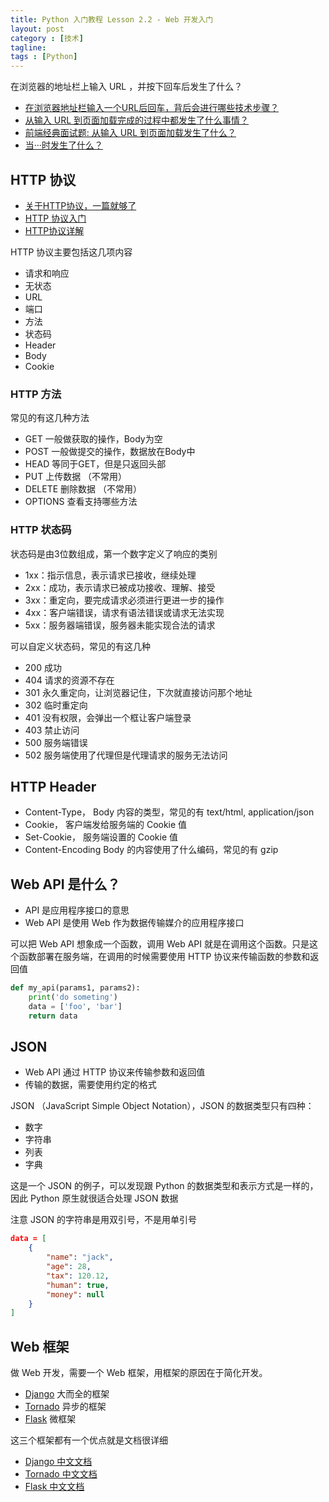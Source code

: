 ```yaml
---
title: Python 入门教程 Lesson 2.2 - Web 开发入门
layout: post
category : [技术]
tagline: 
tags : [Python]
---
```


在浏览器的地址栏上输入 URL ，并按下回车后发生了什么？

- [在浏览器地址栏输入一个URL后回车，背后会进行哪些技术步骤？](https://www.zhihu.com/question/34873227)
- [从输入 URL 到页面加载完成的过程中都发生了什么事情？](http://fex.baidu.com/blog/2014/05/what-happen/)
- [前端经典面试题: 从输入 URL 到页面加载发生了什么？](https://gold.xitu.io/entry/57f10284da2f60004f5f2e5e)
- [当···时发生了什么？](https://github.com/skyline75489/what-happens-when-zh_CN)

## HTTP 协议

- [关于HTTP协议，一篇就够了](http://www.jianshu.com/p/80e25cb1d81a)
- [HTTP 协议入门](http://www.ruanyifeng.com/blog/2016/08/http.html)
- [HTTP协议详解](http://www.cnblogs.com/li0803/archive/2008/11/03/1324746.html)


HTTP 协议主要包括这几项内容

- 请求和响应
- 无状态
- URL
- 端口
- 方法
- 状态码 
- Header
- Body
- Cookie

### HTTP 方法

常见的有这几种方法

- GET 一般做获取的操作，Body为空
- POST 一般做提交的操作，数据放在Body中
- HEAD 等同于GET，但是只返回头部
- PUT 上传数据 （不常用）
- DELETE 删除数据 （不常用）
- OPTIONS 查看支持哪些方法

### HTTP 状态码

状态码是由3位数组成，第一个数字定义了响应的类别

- 1xx：指示信息，表示请求已接收，继续处理
- 2xx：成功，表示请求已被成功接收、理解、接受
- 3xx：重定向，要完成请求必须进行更进一步的操作
- 4xx：客户端错误，请求有语法错误或请求无法实现
- 5xx：服务器端错误，服务器未能实现合法的请求

可以自定义状态码，常见的有这几种

- 200 成功
- 404 请求的资源不存在
- 301 永久重定向，让浏览器记住，下次就直接访问那个地址
- 302 临时重定向
- 401 没有权限，会弹出一个框让客户端登录
- 403 禁止访问
- 500 服务端错误
- 502 服务端使用了代理但是代理请求的服务无法访问 

## HTTP Header

- Content-Type， Body 内容的类型，常见的有 text/html, application/json
- Cookie， 客户端发给服务端的 Cookie 值
- Set-Cookie， 服务端设置的 Cookie 值
- Content-Encoding Body 的内容使用了什么编码，常见的有 gzip


## Web API 是什么？

- API 是应用程序接口的意思
- Web API 是使用 Web 作为数据传输媒介的应用程序接口

可以把 Web API 想象成一个函数，调用 Web API 就是在调用这个函数。只是这个函数部署在服务端，在调用的时候需要使用 HTTP 协议来传输函数的参数和返回值

```py
def my_api(params1, params2):
    print('do someting')
    data = ['foo', 'bar']
    return data
```

## JSON

- Web API 通过 HTTP 协议来传输参数和返回值
- 传输的数据，需要使用约定的格式

JSON （JavaScript Simple Object Notation），JSON 的数据类型只有四种：

- 数字
- 字符串
- 列表
- 字典

这是一个 JSON 的例子，可以发现跟 Python 的数据类型和表示方式是一样的，因此 Python 原生就很适合处理 JSON 数据

注意 JSON 的字符串是用双引号，不是用单引号

```json
data = [
    {
        "name": "jack",
        "age": 28,
        "tax": 120.12,
        "human": true,
        "money": null
    }
]
```

## Web 框架

做 Web 开发，需要一个 Web 框架，用框架的原因在于简化开发。

- [Django](https://www.djangoproject.com/) 大而全的框架
- [Tornado](http://www.tornadoweb.org/en/stable/) 异步的框架
- [Flask](http://flask.pocoo.org/) 微框架

这三个框架都有一个优点就是文档很详细

- [Django 中文文档](https://wizardforcel.gitbooks.io/django-chinese-docs-18/content/)
- [Tornado 中文文档](https://tornado-zh.readthedocs.io/zh/latest/)
- [Flask 中文文档](http://docs.jinkan.org/docs/flask/)


